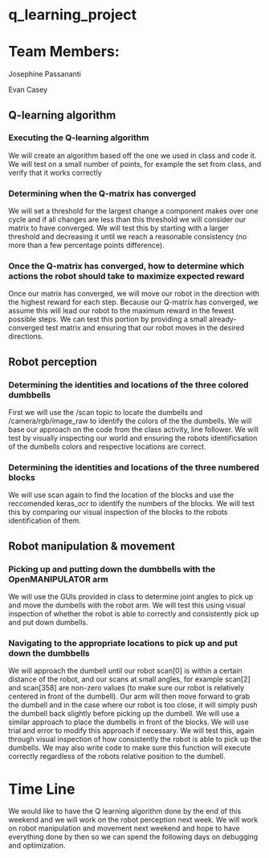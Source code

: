 # q_learning_project

# Team Members:
Josephine Passananti

Evan Casey

## Q-learning algorithm
### Executing the Q-learning algorithm
We will create an algorithm based off the one we used in class and code it. We will test on a small number of points, for example the set from class, and verify that it works correctly
### Determining when the Q-matrix has converged
We will set a threshold for the largest change a component makes over one cycle and if all changes are less than this threshold we will consider our matrix to have converged. We will test this by starting with a larger threshold and decreasing it until we reach a reasonable consistency (no more than a few percentage points difference). 
### Once the Q-matrix has converged, how to determine which actions the robot should take to maximize expected reward
Once our matrix has converged, we will move our robot in the direction with the highest reward for each step. Because our Q-matrix has converged, we assume this will lead our robot to the maximum reward in the fewest possible steps. We can test this portion by providing a small already-converged test matrix and ensuring that our robot moves in the desired directions.
## Robot perception
### Determining the identities and locations of the three colored dumbbells
First we will use the /scan topic to locate the dumbells and /camera/rgb/image_raw to identify the colors of the the dumbells. We will base our approach on the code from the class activity, line follower. We will test by visually inspecting our world and ensuring the robots identificsation of the dumbells colors and respective locations are correct.
### Determining the identities and locations of the three numbered blocks
We will use scan again to find the location of the blocks and use the reccomended keras_ocr to identify the numbers of the blocks. We will test this by comparing our visual inspection of the blocks to the robots identification of them.
## Robot manipulation & movement
### Picking up and putting down the dumbbells with the OpenMANIPULATOR arm
We will use the GUIs provided in class to determine joint angles to pick up and move the dumbells with the robot arm. We will test this using visual inspection of whether the robot is able to correctly and consistently pick up and put down dumbells.
### Navigating to the appropriate locations to pick up and put down the dumbbells
We will approach the dumbell until our robot scan[0] is within a certain distance of the robot, and our scans at small angles, for example scan[2] and scan[358] are non-zero values (to make sure our robot is relatively centered in front of the dumbell). Our arm will then move forward to grab the dumbell and in the case where our robot is too close, it will simply push the dumbell back slightly before picking up the dumbell. We will use a similar approach to place the dumbells in front of the blocks. We will use trial and error to modify this approach if necessary. We will test this, again through visual inspection of how consistently the robot is able to pick up the dumbells. We may also write code to make sure this function will execute correctly regardless of the robots relative position to the dumbell. 

# Time Line
We would like to have the Q learning algorithm done by the end of this weekend and we will work on the robot perception next week. We will work on robot manipulation and movement next weekend and hope to have everything done by then so we can spend the following days on debugging and optimization.

